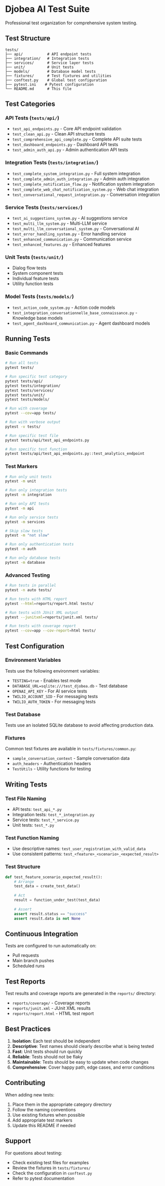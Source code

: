 # Djobea AI Test Suite

Professional test organization for comprehensive system testing.

## Test Structure

```
tests/
├── api/           # API endpoint tests
├── integration/   # Integration tests
├── services/      # Service layer tests
├── unit/          # Unit tests
├── models/        # Database model tests
├── fixtures/      # Test fixtures and utilities
├── conftest.py    # Global test configuration
├── pytest.ini    # Pytest configuration
└── README.md      # This file
```

## Test Categories

### API Tests (`tests/api/`)
- `test_api_endpoints.py` - Core API endpoint validation
- `test_clean_api.py` - Clean API structure tests
- `test_comprehensive_api_complete.py` - Complete API suite tests
- `test_dashboard_endpoints.py` - Dashboard API tests
- `test_admin_auth_api.py` - Admin authentication API tests

### Integration Tests (`tests/integration/`)
- `test_complete_system_integration.py` - Full system integration
- `test_complete_admin_auth_integration.py` - Admin auth integration
- `test_complete_notification_flow.py` - Notification system integration
- `test_complete_web_chat_notification_system.py` - Web chat integration
- `test_conversational_request_integration.py` - Conversation integration

### Service Tests (`tests/services/`)
- `test_ai_suggestions_system.py` - AI suggestions service
- `test_multi_llm_system.py` - Multi-LLM service
- `test_multi_llm_conversational_system.py` - Conversational AI
- `test_error_handling_system.py` - Error handling service
- `test_enhanced_communication.py` - Communication service
- `test_enhanced_features.py` - Enhanced features

### Unit Tests (`tests/unit/`)
- Dialog flow tests
- System component tests
- Individual feature tests
- Utility function tests

### Model Tests (`tests/models/`)
- `test_action_code_system.py` - Action code models
- `test_integration_conversationnelle_base_connaissance.py` - Knowledge base models
- `test_agent_dashboard_communication.py` - Agent dashboard models

## Running Tests

### Basic Commands
```bash
# Run all tests
pytest tests/

# Run specific test category
pytest tests/api/
pytest tests/integration/
pytest tests/services/
pytest tests/unit/
pytest tests/models/

# Run with coverage
pytest --cov=app tests/

# Run with verbose output
pytest -v tests/

# Run specific test file
pytest tests/api/test_api_endpoints.py

# Run specific test function
pytest tests/api/test_api_endpoints.py::test_analytics_endpoint
```

### Test Markers
```bash
# Run only unit tests
pytest -m unit

# Run only integration tests
pytest -m integration

# Run only API tests
pytest -m api

# Run only service tests
pytest -m services

# Skip slow tests
pytest -m "not slow"

# Run only authentication tests
pytest -m auth

# Run only database tests
pytest -m database
```

### Advanced Testing
```bash
# Run tests in parallel
pytest -n auto tests/

# Run tests with HTML report
pytest --html=reports/report.html tests/

# Run tests with JUnit XML output
pytest --junitxml=reports/junit.xml tests/

# Run tests with coverage report
pytest --cov=app --cov-report=html tests/
```

## Test Configuration

### Environment Variables
Tests use the following environment variables:
- `TESTING=true` - Enables test mode
- `DATABASE_URL=sqlite:///test_djobea.db` - Test database
- `OPENAI_API_KEY` - For AI service tests
- `TWILIO_ACCOUNT_SID` - For messaging tests
- `TWILIO_AUTH_TOKEN` - For messaging tests

### Test Database
Tests use an isolated SQLite database to avoid affecting production data.

### Fixtures
Common test fixtures are available in `tests/fixtures/common.py`:
- `sample_conversation_context` - Sample conversation data
- `auth_headers` - Authentication headers
- `TestUtils` - Utility functions for testing

## Writing Tests

### Test File Naming
- API tests: `test_api_*.py`
- Integration tests: `test_*_integration.py`
- Service tests: `test_*_service.py`
- Unit tests: `test_*.py`

### Test Function Naming
- Use descriptive names: `test_user_registration_with_valid_data`
- Use consistent patterns: `test_<feature>_<scenario>_<expected_result>`

### Test Structure
```python
def test_feature_scenario_expected_result():
    # Arrange
    test_data = create_test_data()
    
    # Act
    result = function_under_test(test_data)
    
    # Assert
    assert result.status == "success"
    assert result.data is not None
```

## Continuous Integration

Tests are configured to run automatically on:
- Pull requests
- Main branch pushes
- Scheduled runs

## Test Reports

Test results and coverage reports are generated in the `reports/` directory:
- `reports/coverage/` - Coverage reports
- `reports/junit.xml` - JUnit XML results
- `reports/report.html` - HTML test report

## Best Practices

1. **Isolation**: Each test should be independent
2. **Descriptive**: Test names should clearly describe what is being tested
3. **Fast**: Unit tests should run quickly
4. **Reliable**: Tests should not be flaky
5. **Maintainable**: Tests should be easy to update when code changes
6. **Comprehensive**: Cover happy path, edge cases, and error conditions

## Contributing

When adding new tests:
1. Place them in the appropriate category directory
2. Follow the naming conventions
3. Use existing fixtures when possible
4. Add appropriate test markers
5. Update this README if needed

## Support

For questions about testing:
- Check existing test files for examples
- Review the fixtures in `tests/fixtures/`
- Check the configuration in `conftest.py`
- Refer to pytest documentation